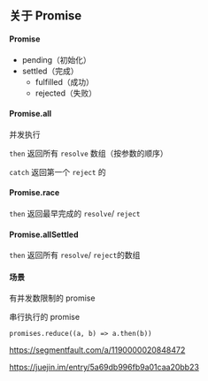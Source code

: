 ## 关于 Promise

#### Promise

* pending（初始化）
* settled（完成）
  * fulfilled（成功）
  * rejected（失败）



#### Promise.all

并发执行

`then`  返回所有  `resolve` 数组（按参数的顺序）

`catch`   返回第一个 `reject` 的



#### Promise.race

`then` 返回最早完成的 `resolve`/ `reject`



#### Promise.allSettled

`then`  返回所有 `resolve`/ `reject`的数组



#### 场景

有并发数限制的 promise

串行执行的 promise

```
promises.reduce((a, b) => a.then(b))
```



https://segmentfault.com/a/1190000020848472

https://juejin.im/entry/5a69db996fb9a01caa20bb23